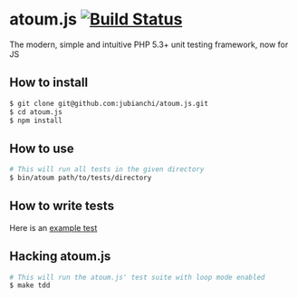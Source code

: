 # atoum.js [![Build Status](https://travis-ci.org/jubianchi/atoum.js.png?branch=master)](https://travis-ci.org/jubianchi/atoum.js)

The modern, simple and intuitive PHP 5.3+ unit testing framework, now for JS

## How to install

```sh
$ git clone git@github.com:jubianchi/atoum.js.git
$ cd atoum.js
$ npm install
```

## How to use

```sh
# This will run all tests in the given directory
$ bin/atoum path/to/tests/directory
```

## How to write tests

Here is an [example test](https://github.com/jubianchi/atoum.js/blob/master/tests/asserters/error.js)

## Hacking atoum.js

```sh
# This will run the atoum.js' test suite with loop mode enabled
$ make tdd
```
